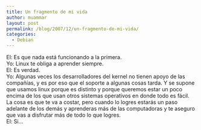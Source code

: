 ```yaml
---
title: Un fragmento de mi vida
author: muammar
layout: post
permalink: /blog/2007/12/un-fragmento-de-mi-vida/
categories:
  - Debian
---
```

El: Es que nada está funcionando a la primera.  
Yo: Linux te obliga a aprender siempre.  
El: Es verdad.  
Yo: Algunas veces los desarrolladores del kernel no tienen apoyo de las compañías, y es por eso que el soporte a algunas cosas tarda. Y se supone que usamos linux porque es distinto y porque queremos estar un poco encima de los que usan otros sistemas operativos en donde todo es fácil. La cosa es que te va a costar, pero cuando lo logres estarás un paso adelante de los demás y aprenderas más de las computadoras y te aseguro que vas a disfrutar más de todo lo que logres.  
El: Si&#8230;